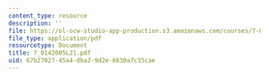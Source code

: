 ```yaml
---
content_type: resource
description: ''
file: https://ol-ocw-studio-app-production.s3.amazonaws.com/courses/7-014-introductory-biology-spring-2005/67b2702745a4dba29d2e6830a7c35cae_7_0142005L21.pdf
file_type: application/pdf
resourcetype: Document
title: 7_0142005L21.pdf
uid: 67b27027-45a4-dba2-9d2e-6830a7c35cae
---
```

